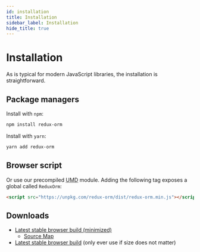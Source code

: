 ```yaml
---
id: installation
title: Installation
sidebar_label: Installation
hide_title: true
---
```


# Installation

As is typical for modern JavaScript libraries, the installation is straightforward.

## Package managers

Install with `npm`:

```bash
npm install redux-orm
```

Install with `yarn`:

```bash
yarn add redux-orm
```

## Browser script

Or use our precompiled <abbr title="Universal Module Definition">UMD</abbr> module. Adding the following tag exposes a global called `ReduxOrm`:

```html
<script src="https://unpkg.com/redux-orm/dist/redux-orm.min.js"></script>
```

## Downloads

* [Latest stable browser build (minimized)](https://unpkg.com/redux-orm/dist/redux-orm.min.js)
  * [Source Map](https://unpkg.com/redux-orm/dist/redux-orm.min.js.map)
* [Latest stable browser build](https://unpkg.com/redux-orm/dist/redux-orm.js) (only ever use if size does not matter)
